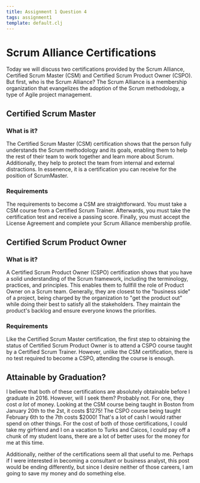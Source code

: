 ```yaml
---
title: Assignment 1 Question 4
tags: assignment1
template: default.clj
---
```


# Scrum Alliance Certifications

Today we will discuss two certifications provided by the Scrum Alliance,
Certified Scrum Master (CSM) and Certified Scrum Product Owner (CSPO).
But first, who is the Scrum Alliance? The Scrum Alliance is a membership
organization that evangelizes the adoption of the Scrum methodology,
a type of Agile project management.

## Certified Scrum Master

### What is it?

The Certified Scrum Master (CSM) certification shows that the person
fully understands the Scrum methodology and its goals, enabling them
to help the rest of their team to work together and learn more about
Scrum. Additionally, they help to protect the team from internal and
external distractions. In essenence, it is a certification you can
receive for the position of ScrumMaster.

### Requirements

The requirements to become a CSM are straightforward. You must take a
CSM course from a Certified Scrum Trainer. Afterwards, you must take the
certification test and receive a passing score. Finally, you must accept
the License Agreement and complete your Scrum Alliance membership profile.

## Certified Scrum Product Owner

### What is it?

A Certified Scrum Product Owner (CSPO) certification shows that you have a
solid understanding of the Scrum framework, including the terminology,
practices, and principles. This enables them to fullfill the role of Product
Owner on a Scrum team. Generally, they are closest to the "business side" of
a project, being charged by the organization to "get the product out" while
doing their best to satisfy all the stakeholders. They maintain the product's
backlog and ensure everyone knows the priorities.

### Requirements

Like the Certified Scrum Master certification, the first step to obtaining the
status of Certified Scrum Product Owner is to attend a CSPO course taught by a
Certified Scrum Trainer. However, unlike the CSM certification, there is no
test required to become a CSPO, attending the course is enough.

## Attainable by Graduation?

I believe that both of these certifications are absolutely obtainable before
I graduate in 2016. However, will I seek them? Probably not. For one, they cost
*a lot* of money. Looking at the CSM course being taught in Boston from January
20th to the 2st, it costs $1275! The CSPO course being taught February 6th to
the 7th costs $2000! That's a lot of cash I would rather spend on other things.
For the cost of both of those certifications, I could take my girfriend and I
on a vacation to Turks and Caicos, I could pay off a chunk of my student loans,
there are a lot of better uses for the money for me at this time.

Additionally, neither of the certifications seem all that useful to me. Perhaps
if I were interested in becoming a consultant or business analyst, this post
would be ending differently, but since I desire neither of those careers, I am
going to save my money and do something else.
